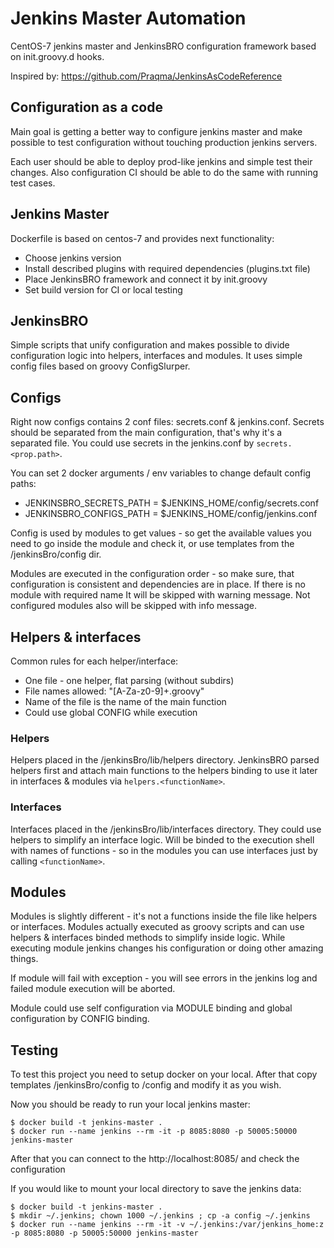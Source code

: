 Jenkins Master Automation
=========================

CentOS-7 jenkins master and JenkinsBRO configuration framework based on init.groovy.d hooks.

Inspired by: https://github.com/Praqma/JenkinsAsCodeReference

Configuration as a code
-----------------------

Main goal is getting a better way to configure jenkins master and make
possible to test configuration without touching production jenkins servers.

Each user should be able to deploy prod-like jenkins and simple test their
changes. Also configuration CI should be able to do the same with running
test cases.

Jenkins Master
--------------

Dockerfile is based on centos-7 and provides next functionality:
* Choose jenkins version
* Install described plugins with required dependencies (plugins.txt file)
* Place JenkinsBRO framework and connect it by init.groovy
* Set build version for CI or local testing

JenkinsBRO
----------

Simple scripts that unify configuration and makes possible to divide
configuration logic into helpers, interfaces and modules. It uses simple
config files based on groovy ConfigSlurper.

## Configs

Right now configs contains 2 conf files: secrets.conf & jenkins.conf.
Secrets should be separated from the main configuration, that's why it's a
separated file. You could use secrets in the jenkins.conf by `secrets.<prop.path>`.

You can set 2 docker arguments / env variables to change default config paths:
* JENKINSBRO_SECRETS_PATH = $JENKINS_HOME/config/secrets.conf
* JENKINSBRO_CONFIGS_PATH = $JENKINS_HOME/config/jenkins.conf

Config is used by modules to get values - so get the available values you need to
go inside the module and check it, or use templates from the /jenkinsBro/config dir.

Modules are executed in the configuration order - so make sure, that configuration
is consistent and dependencies are in place. If there is no module with required name
It will be skipped with warning message. Not configured modules also will be skipped
with info message.

## Helpers & interfaces

Common rules for each helper/interface:

* One file - one helper, flat parsing (without subdirs)
* File names allowed: "[A-Za-z0-9]+.groovy"
* Name of the file is the name of the main function
* Could use global CONFIG while execution

### Helpers

Helpers placed in the /jenkinsBro/lib/helpers directory.
JenkinsBRO parsed helpers first and attach main functions to the helpers
binding to use it later in interfaces & modules via `helpers.<functionName>`.

### Interfaces

Interfaces placed in the /jenkinsBro/lib/interfaces directory.
They could use helpers to simplify an interface logic. Will be binded
to the execution shell with names of functions - so in the modules you can
use interfaces just by calling `<functionName>`.

## Modules

Modules is slightly different - it's not a functions inside the file like
helpers or interfaces. Modules actually executed as groovy scripts and can use
helpers & interfaces binded methods to simplify inside logic. While executing
module jenkins changes his configuration or doing other amazing things.

If module will fail with exception - you will see errors in the jenkins log
and failed module execution will be aborted.

Module could use self configuration via MODULE binding and global configuration
by CONFIG binding.

Testing
-------

To test this project you need to setup docker on your local. After that
copy templates /jenkinsBro/config to /config and modify it as you wish.

Now you should be ready to run your local jenkins master:
```
$ docker build -t jenkins-master .
$ docker run --name jenkins --rm -it -p 8085:8080 -p 50005:50000 jenkins-master
```
After that you can connect to the http://localhost:8085/ and check the configuration

If you would like to mount your local directory to save the jenkins data:
```
$ docker build -t jenkins-master .
$ mkdir ~/.jenkins; chown 1000 ~/.jenkins ; cp -a config ~/.jenkins
$ docker run --name jenkins --rm -it -v ~/.jenkins:/var/jenkins_home:z -p 8085:8080 -p 50005:50000 jenkins-master
```
